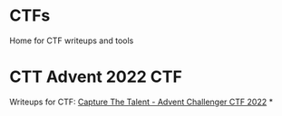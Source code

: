 # CTFs
Home for CTF writeups and tools
# CTT Advent 2022 CTF

Writeups for CTF: [Capture The Talent - Advent Challenger CTF 2022](http://advent.capturethetalent.co.uk/)
* 
